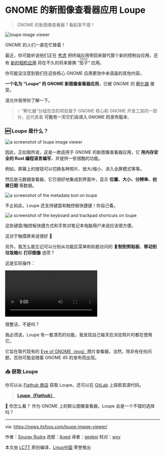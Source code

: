 [#]: subject: "Loupe is the New Image Viewer App for GNOME"
[#]: via: "https://news.itsfoss.com/loupe-image-viewer/"
[#]: author: "Sourav Rudra https://news.itsfoss.com/author/sourav/"
[#]: collector: "lkxed"
[#]: translator: "geekpi"
[#]: reviewer: "wxy"
[#]: publisher: "wxy"
[#]: url: "https://linux.cn/article-15887-1.html"

GNOME 的新图像查看器应用 Loupe
======

> GNOME 的新图像查看器？看起来不错！

![loupe image viewer][1]

GNOME 的人们一直在忙碌着！

最近，你可能听说他们正在 [考虑][2] 把终端应用带回来替代那个新的控制台应用，还有 [新的相机应用][3] 将在不久的将来替换 “<ruby>茄子<rt>Cheese</rt></ruby>” 应用。

你可能没注意到我们在这些核心 GNOME 应用更改中未涵盖的其他内容。

**一个名为 “Loupe” 的 GNOME 新图像查看器应用**，已被 GNOME 的 [孵化器][4] 接受。

请允许我带你了解一下。

> 💡 “孵化器”分组包含的项目属于 GNOME 核心和 GNOME 开发工具的一部分，这代表着 **可能有一天它们会进入 GNOME 的发布版本**。

### 🆕 Loupe 是什么？

![a screenshot of loupe image viewer][5]

因此，正如我所说，这是一款适用于 GNOME 的新图像查看器应用，它 **用内存安全的 Rust 编程语言编写**，并提供一些很酷的功能。

例如，屏幕上的按钮可以切换各种照片、放大/缩小、进入全屏模式等等。

然后是元数据查看器，它已很好地集成到界面中，显示 **位置、大小、分辨率、创建日期** 等数据。

![a screenshot of the metadata tool on loupe][6]

不止如此，Loupe 还支持键盘和触控板快捷键！你自己看。

![a screenshot of the keyboard and trackpad shortcuts on loupe][7]

这些键盘/触控板快捷方式和手势对笔记本电脑用户来说应该很方便。

这对于触摸屏来说很好 🤗

另外，我怎么能忘记可以分别从功能区菜单和标题访问的 **复制到剪贴板**、**移动到垃圾箱**和 **打印图像** 选项？

这是实际操作：

<video src="https://img.linux.net.cn/static/video/Loupe.mp4" controls></video>

很整洁，不是吗？

我必须说，Loupe 有一套漂亮的功能，我发现自己每天在浏览照片时都在使用它。

它旨在取代现有的 [Eye of GNOME（eog）][8]图片查看器，当然，除非有任何问题，否则可能会随着 GNOME 45 的发布而出现。

### 📥 获取 Loupe

你可以从 [Flathub 商店][9] 获取 Loupe，还可以在 [GitLab][10] 上探索其源代码。

> **[Loupe（Flathub）][9]**

💬 你怎么看？ 作为 GNOME 上的默认图像查看器，Loupe 会是一个不错的选择吗？

--------------------------------------------------------------------------------

via: https://news.itsfoss.com/loupe-image-viewer/

作者：[Sourav Rudra][a]
选题：[lkxed][b]
译者：[geekpi](https://github.com/geekpi)
校对：[wxy](https://github.com/wxy)

本文由 [LCTT](https://github.com/LCTT/TranslateProject) 原创编译，[Linux中国](https://linux.cn/) 荣誉推出

[a]: https://news.itsfoss.com/author/sourav/
[b]: https://github.com/lkxed/
[1]: https://news.itsfoss.com/content/images/size/w1304/2023/05/loupe-gnome-image-viewer.jpg
[2]: https://news.itsfoss.com/gnome-terminal-console/
[3]: https://news.itsfoss.com/gnome-snapshot/
[4]: https://gitlab.gnome.org/GNOME/Incubator?ref=news.itsfoss.com
[5]: https://news.itsfoss.com/content/images/2023/05/Loupe_1.jpg
[6]: https://news.itsfoss.com/content/images/2023/05/Loupe_2.jpg
[7]: https://news.itsfoss.com/content/images/2023/05/Loupe_3.jpg
[8]: https://help.gnome.org/users/eog/stable/?ref=news.itsfoss.com
[9]: https://flathub.org/apps/org.gnome.Loupe?ref=news.itsfoss.com
[10]: https://gitlab.gnome.org/GNOME/Incubator/loupe?ref=news.itsfoss.com
